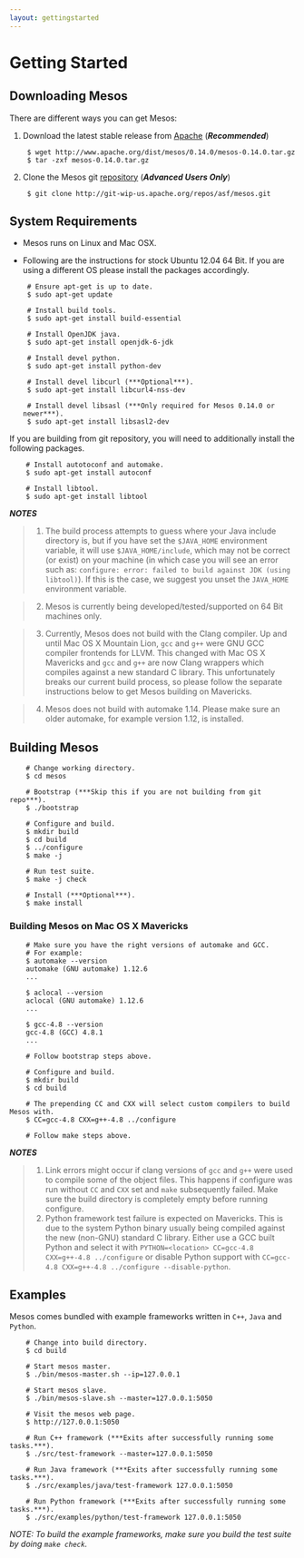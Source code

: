 ```yaml
---
layout: gettingstarted
---
```


# Getting Started

## Downloading Mesos

There are different ways you can get Mesos:

1. Download the latest stable release from [Apache](http://mesos.apache.org/downloads/) (***Recommended***)

        $ wget http://www.apache.org/dist/mesos/0.14.0/mesos-0.14.0.tar.gz
        $ tar -zxf mesos-0.14.0.tar.gz

2. Clone the Mesos git [repository](git-wip-us.apache.org/repos/asf/mesos.git) (***Advanced Users Only***)

        $ git clone http://git-wip-us.apache.org/repos/asf/mesos.git

## System Requirements

-  Mesos runs on Linux and Mac OSX.

-  Following are the instructions for stock Ubuntu 12.04 64 Bit. If you are using a different OS please install the packages accordingly.

        # Ensure apt-get is up to date.
        $ sudo apt-get update

        # Install build tools.
        $ sudo apt-get install build-essential

        # Install OpenJDK java.
        $ sudo apt-get install openjdk-6-jdk

        # Install devel python.
        $ sudo apt-get install python-dev

        # Install devel libcurl (***Optional***).
        $ sudo apt-get install libcurl4-nss-dev

        # Install devel libsasl (***Only required for Mesos 0.14.0 or newer***).
        $ sudo apt-get install libsasl2-dev


If you are building from git repository, you will need to additionally install the following packages.

        # Install autotoconf and automake.
        $ sudo apt-get install autoconf

        # Install libtool.
        $ sudo apt-get install libtool

***NOTES***

> 1. The build process attempts to guess where your Java include directory is, but if you have set the `$JAVA_HOME` environment variable, it will use `$JAVA_HOME/include`, which may not be correct (or exist) on your machine (in which case you will see an error such as: `configure: error: failed to build against JDK (using libtool)`). If this is the case, we suggest you unset the `JAVA_HOME` environment variable.

> 2. Mesos is currently being developed/tested/supported on 64 Bit machines only.

> 3. Currently, Mesos does not build with the Clang compiler. Up and until Mac OS X Mountain Lion, `gcc` and `g++` were GNU GCC compiler frontends for LLVM.
This changed with Mac OS X Mavericks and `gcc` and `g++` are now Clang wrappers which compiles against a new standard C library.
This unfortunately breaks our current build process, so please follow the separate instructions below to get Mesos building on Mavericks.

> 4. Mesos does not build with automake 1.14. Please make sure an older automake, for example version 1.12, is installed.


## Building Mesos

        # Change working directory.
        $ cd mesos

        # Bootstrap (***Skip this if you are not building from git repo***).
        $ ./bootstrap

        # Configure and build.
        $ mkdir build
        $ cd build
        $ ../configure
        $ make -j

        # Run test suite.
        $ make -j check

        # Install (***Optional***).
        $ make install

### Building Mesos on Mac OS X Mavericks

        # Make sure you have the right versions of automake and GCC.
        # For example:
        $ automake --version
        automake (GNU automake) 1.12.6
        ...

        $ aclocal --version
        aclocal (GNU automake) 1.12.6
        ...

        $ gcc-4.8 --version
        gcc-4.8 (GCC) 4.8.1
        ...

        # Follow bootstrap steps above.

        # Configure and build.
        $ mkdir build
        $ cd build

        # The prepending CC and CXX will select custom compilers to build Mesos with.
        $ CC=gcc-4.8 CXX=g++-4.8 ../configure

        # Follow make steps above.

***NOTES***

> 1. Link errors might occur if clang versions of `gcc` and `g++` were used to compile some of the object files.
This happens if configure was run without `CC` and `CXX` set and `make` subsequently failed.
Make sure the build directory is completely empty before running configure.
> 2. Python framework test failure is expected on Mavericks.
This is due to the system Python binary usually being compiled against the new (non-GNU) standard C library.
Either use a GCC built Python and select it with `PYTHON=<location> CC=gcc-4.8 CXX=g++-4.8 ../configure` or disable Python support with `CC=gcc-4.8 CXX=g++-4.8 ../configure --disable-python`.

## Examples
Mesos comes bundled with example frameworks written in `C++`, `Java` and `Python`.

        # Change into build directory.
        $ cd build

        # Start mesos master.
        $ ./bin/mesos-master.sh --ip=127.0.0.1

        # Start mesos slave.
        $ ./bin/mesos-slave.sh --master=127.0.0.1:5050

        # Visit the mesos web page.
        $ http://127.0.0.1:5050

        # Run C++ framework (***Exits after successfully running some tasks.***).
        $ ./src/test-framework --master=127.0.0.1:5050

        # Run Java framework (***Exits after successfully running some tasks.***).
        $ ./src/examples/java/test-framework 127.0.0.1:5050

        # Run Python framework (***Exits after successfully running some tasks.***).
        $ ./src/examples/python/test-framework 127.0.0.1:5050

*NOTE: To build the example frameworks, make sure you build the test suite by doing `make check`.*
